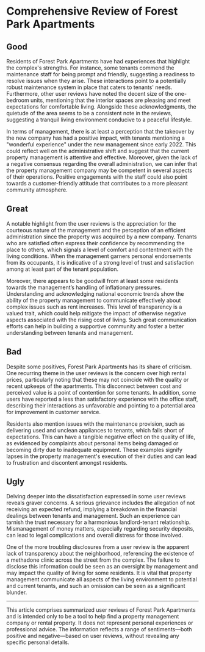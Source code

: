 # Comprehensive Review of Forest Park Apartments

## Good

Residents of Forest Park Apartments have had experiences that highlight the complex's strengths. For instance, some tenants commend the maintenance staff for being prompt and friendly, suggesting a readiness to resolve issues when they arise. These interactions point to a potentially robust maintenance system in place that caters to tenants' needs. Furthermore, other user reviews have noted the decent size of the one-bedroom units, mentioning that the interior spaces are pleasing and meet expectations for comfortable living. Alongside these acknowledgments, the quietude of the area seems to be a consistent note in the reviews, suggesting a tranquil living environment conducive to a peaceful lifestyle.

In terms of management, there is at least a perception that the takeover by the new company has had a positive impact, with tenants mentioning a "wonderful experience" under the new management since early 2022. This could reflect well on the administrative shift and suggest that the current property management is attentive and effective. Moreover, given the lack of a negative consensus regarding the overall administration, we can infer that the property management company may be competent in several aspects of their operations. Positive engagements with the staff could also point towards a customer-friendly attitude that contributes to a more pleasant community atmosphere.

## Great

A notable highlight from the user reviews is the appreciation for the courteous nature of the management and the perception of an efficient administration since the property was acquired by a new company. Tenants who are satisfied often express their confidence by recommending the place to others, which signals a level of comfort and contentment with the living conditions. When the management garners personal endorsements from its occupants, it is indicative of a strong level of trust and satisfaction among at least part of the tenant population.

Moreover, there appears to be goodwill from at least some residents towards the management’s handling of inflationary pressures. Understanding and acknowledging national economic trends show the ability of the property management to communicate effectively about complex issues such as rent increases. This level of transparency is a valued trait, which could help mitigate the impact of otherwise negative aspects associated with the rising cost of living. Such great communication efforts can help in building a supportive community and foster a better understanding between tenants and management.

## Bad

Despite some positives, Forest Park Apartments has its share of criticism. One recurring theme in the user reviews is the concern over high rental prices, particularly noting that these may not coincide with the quality or recent upkeeps of the apartments. This disconnect between cost and perceived value is a point of contention for some tenants. In addition, some users have reported a less than satisfactory experience with the office staff, describing their interactions as unfavorable and pointing to a potential area for improvement in customer service.

Residents also mention issues with the maintenance provision, such as delivering used and unclean appliances to tenants, which falls short of expectations. This can have a tangible negative effect on the quality of life, as evidenced by complaints about personal items being damaged or becoming dirty due to inadequate equipment. These examples signify lapses in the property management's execution of their duties and can lead to frustration and discontent amongst residents.

## Ugly

Delving deeper into the dissatisfaction expressed in some user reviews reveals graver concerns. A serious grievance includes the allegation of not receiving an expected refund, implying a breakdown in the financial dealings between tenants and management. Such an experience can tarnish the trust necessary for a harmonious landlord-tenant relationship. Mismanagement of money matters, especially regarding security deposits, can lead to legal complications and overall distress for those involved.

One of the more troubling disclosures from a user review is the apparent lack of transparency about the neighborhood, referencing the existence of a methadone clinic across the street from the complex. The failure to disclose this information could be seen as an oversight by management and may impact the quality of living for some residents. It is vital that property management communicate all aspects of the living environment to potential and current tenants, and such an omission can be seen as a significant blunder.

---

This article comprises summarized user reviews of Forest Park Apartments and is intended only to be a tool to help find a property management company or rental property. It does not represent personal experiences or professional advice. The information reflects a range of sentiments—both positive and negative—based on user reviews, without revealing any specific personal details.